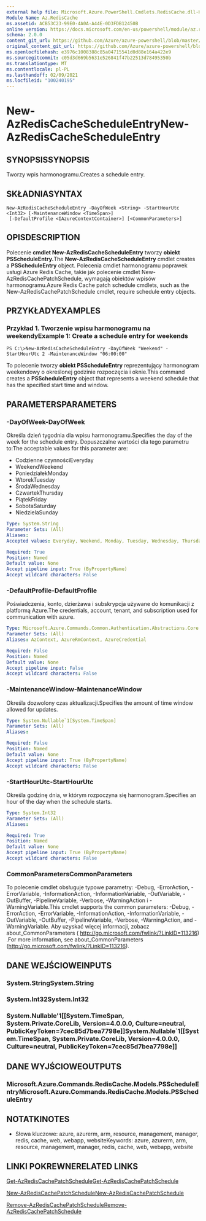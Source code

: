 ```yaml
---
external help file: Microsoft.Azure.PowerShell.Cmdlets.RedisCache.dll-Help.xml
Module Name: Az.RedisCache
ms.assetid: ACB53C23-99E0-4A0A-A44E-0D3FDB12450B
online version: https://docs.microsoft.com/en-us/powershell/module/az.rediscache/new-azrediscachescheduleentry
schema: 2.0.0
content_git_url: https://github.com/Azure/azure-powershell/blob/master/src/RedisCache/RedisCache/help/New-AzRedisCacheScheduleEntry.md
original_content_git_url: https://github.com/Azure/azure-powershell/blob/master/src/RedisCache/RedisCache/help/New-AzRedisCacheScheduleEntry.md
ms.openlocfilehash: e3976c1008388c85a04715541d0d88e164a422e9
ms.sourcegitcommit: c05d3d669b5631e526841f47b22513d78495350b
ms.translationtype: MT
ms.contentlocale: pl-PL
ms.lasthandoff: 02/09/2021
ms.locfileid: "100240195"
---
```

# <span data-ttu-id="e3949-101">New-AzRedisCacheScheduleEntry</span><span class="sxs-lookup"><span data-stu-id="e3949-101">New-AzRedisCacheScheduleEntry</span></span>

## <span data-ttu-id="e3949-102">SYNOPSIS</span><span class="sxs-lookup"><span data-stu-id="e3949-102">SYNOPSIS</span></span>
<span data-ttu-id="e3949-103">Tworzy wpis harmonogramu.</span><span class="sxs-lookup"><span data-stu-id="e3949-103">Creates a schedule entry.</span></span>

## <span data-ttu-id="e3949-104">SKŁADNIA</span><span class="sxs-lookup"><span data-stu-id="e3949-104">SYNTAX</span></span>

```
New-AzRedisCacheScheduleEntry -DayOfWeek <String> -StartHourUtc <Int32> [-MaintenanceWindow <TimeSpan>]
 [-DefaultProfile <IAzureContextContainer>] [<CommonParameters>]
```

## <span data-ttu-id="e3949-105">OPIS</span><span class="sxs-lookup"><span data-stu-id="e3949-105">DESCRIPTION</span></span>
<span data-ttu-id="e3949-106">Polecenie **cmdlet New-AzRedisCacheScheduleEntry** tworzy **obiekt PSScheduleEntry.**</span><span class="sxs-lookup"><span data-stu-id="e3949-106">The **New-AzRedisCacheScheduleEntry** cmdlet creates a **PSScheduleEntry** object.</span></span>
<span data-ttu-id="e3949-107">Polecenia cmdlet harmonogramu poprawek usługi Azure Redis Cache, takie jak polecenie cmdlet New-AzRedisCachePatchSchedule, wymagają obiektów wpisów harmonogramu.</span><span class="sxs-lookup"><span data-stu-id="e3949-107">Azure Redis Cache patch schedule cmdlets, such as the New-AzRedisCachePatchSchedule cmdlet, require schedule entry objects.</span></span>

## <span data-ttu-id="e3949-108">PRZYKŁADY</span><span class="sxs-lookup"><span data-stu-id="e3949-108">EXAMPLES</span></span>

### <span data-ttu-id="e3949-109">Przykład 1. Tworzenie wpisu harmonogramu na weekendy</span><span class="sxs-lookup"><span data-stu-id="e3949-109">Example 1: Create a schedule entry for weekends</span></span>
```
PS C:\>New-AzRedisCacheScheduleEntry -DayOfWeek "Weekend" -StartHourUtc 2 -MaintenanceWindow "06:00:00"
```

<span data-ttu-id="e3949-110">To polecenie tworzy **obiekt PSScheduleEntry** reprezentujący harmonogram weekendowy o określonej godzinie rozpoczęcia i oknie.</span><span class="sxs-lookup"><span data-stu-id="e3949-110">This command creates a **PSScheduleEntry** object that represents a weekend schedule that has the specified start time and window.</span></span>

## <span data-ttu-id="e3949-111">PARAMETERS</span><span class="sxs-lookup"><span data-stu-id="e3949-111">PARAMETERS</span></span>

### <span data-ttu-id="e3949-112">-DayOfWeek</span><span class="sxs-lookup"><span data-stu-id="e3949-112">-DayOfWeek</span></span>
<span data-ttu-id="e3949-113">Określa dzień tygodnia dla wpisu harmonogramu.</span><span class="sxs-lookup"><span data-stu-id="e3949-113">Specifies the day of the week for the schedule entry.</span></span>
<span data-ttu-id="e3949-114">Dopuszczalne wartości dla tego parametru to:</span><span class="sxs-lookup"><span data-stu-id="e3949-114">The acceptable values for this parameter are:</span></span>
- <span data-ttu-id="e3949-115">Codzienne czynności</span><span class="sxs-lookup"><span data-stu-id="e3949-115">Everyday</span></span> 
- <span data-ttu-id="e3949-116">Weekend</span><span class="sxs-lookup"><span data-stu-id="e3949-116">Weekend</span></span> 
- <span data-ttu-id="e3949-117">Poniedziałek</span><span class="sxs-lookup"><span data-stu-id="e3949-117">Monday</span></span> 
- <span data-ttu-id="e3949-118">Wtorek</span><span class="sxs-lookup"><span data-stu-id="e3949-118">Tuesday</span></span> 
- <span data-ttu-id="e3949-119">Środa</span><span class="sxs-lookup"><span data-stu-id="e3949-119">Wednesday</span></span> 
- <span data-ttu-id="e3949-120">Czwartek</span><span class="sxs-lookup"><span data-stu-id="e3949-120">Thursday</span></span> 
- <span data-ttu-id="e3949-121">Piątek</span><span class="sxs-lookup"><span data-stu-id="e3949-121">Friday</span></span> 
- <span data-ttu-id="e3949-122">Sobota</span><span class="sxs-lookup"><span data-stu-id="e3949-122">Saturday</span></span> 
- <span data-ttu-id="e3949-123">Niedziela</span><span class="sxs-lookup"><span data-stu-id="e3949-123">Sunday</span></span>

```yaml
Type: System.String
Parameter Sets: (All)
Aliases:
Accepted values: Everyday, Weekend, Monday, Tuesday, Wednesday, Thursday, Friday, Saturday, Sunday

Required: True
Position: Named
Default value: None
Accept pipeline input: True (ByPropertyName)
Accept wildcard characters: False
```

### <span data-ttu-id="e3949-124">-DefaultProfile</span><span class="sxs-lookup"><span data-stu-id="e3949-124">-DefaultProfile</span></span>
<span data-ttu-id="e3949-125">Poświadczenia, konto, dzierżawa i subskrypcja używane do komunikacji z platformą Azure.</span><span class="sxs-lookup"><span data-stu-id="e3949-125">The credentials, account, tenant, and subscription used for communication with azure.</span></span>

```yaml
Type: Microsoft.Azure.Commands.Common.Authentication.Abstractions.Core.IAzureContextContainer
Parameter Sets: (All)
Aliases: AzContext, AzureRmContext, AzureCredential

Required: False
Position: Named
Default value: None
Accept pipeline input: False
Accept wildcard characters: False
```

### <span data-ttu-id="e3949-126">-MaintenanceWindow</span><span class="sxs-lookup"><span data-stu-id="e3949-126">-MaintenanceWindow</span></span>
<span data-ttu-id="e3949-127">Określa dozwolony czas aktualizacji.</span><span class="sxs-lookup"><span data-stu-id="e3949-127">Specifies the amount of time window allowed for updates.</span></span>

```yaml
Type: System.Nullable`1[System.TimeSpan]
Parameter Sets: (All)
Aliases:

Required: False
Position: Named
Default value: None
Accept pipeline input: True (ByPropertyName)
Accept wildcard characters: False
```

### <span data-ttu-id="e3949-128">-StartHourUtc</span><span class="sxs-lookup"><span data-stu-id="e3949-128">-StartHourUtc</span></span>
<span data-ttu-id="e3949-129">Określa godzinę dnia, w którym rozpoczyna się harmonogram.</span><span class="sxs-lookup"><span data-stu-id="e3949-129">Specifies an hour of the day when the schedule starts.</span></span>

```yaml
Type: System.Int32
Parameter Sets: (All)
Aliases:

Required: True
Position: Named
Default value: None
Accept pipeline input: True (ByPropertyName)
Accept wildcard characters: False
```

### <span data-ttu-id="e3949-130">CommonParameters</span><span class="sxs-lookup"><span data-stu-id="e3949-130">CommonParameters</span></span>
<span data-ttu-id="e3949-131">To polecenie cmdlet obsługuje typowe parametry: -Debug, -ErrorAction, -ErrorVariable, -InformationAction, -InformationVariable, -OutVariable, -OutBuffer, -PipelineVariable, -Verbose, -WarningAction i -WarningVariable.</span><span class="sxs-lookup"><span data-stu-id="e3949-131">This cmdlet supports the common parameters: -Debug, -ErrorAction, -ErrorVariable, -InformationAction, -InformationVariable, -OutVariable, -OutBuffer, -PipelineVariable, -Verbose, -WarningAction, and -WarningVariable.</span></span> <span data-ttu-id="e3949-132">Aby uzyskać więcej informacji, zobacz about_CommonParameters ( http://go.microsoft.com/fwlink/?LinkID=113216) .</span><span class="sxs-lookup"><span data-stu-id="e3949-132">For more information, see about_CommonParameters (http://go.microsoft.com/fwlink/?LinkID=113216).</span></span>

## <span data-ttu-id="e3949-133">DANE WEJŚCIOWE</span><span class="sxs-lookup"><span data-stu-id="e3949-133">INPUTS</span></span>

### <span data-ttu-id="e3949-134">System.String</span><span class="sxs-lookup"><span data-stu-id="e3949-134">System.String</span></span>

### <span data-ttu-id="e3949-135">System.Int32</span><span class="sxs-lookup"><span data-stu-id="e3949-135">System.Int32</span></span>

### <span data-ttu-id="e3949-136">System.Nullable'1[[System.TimeSpan, System.Private.CoreLib, Version=4.0.0.0, Culture=neutral, PublicKeyToken=7cec85d7bea7798e]]</span><span class="sxs-lookup"><span data-stu-id="e3949-136">System.Nullable\`1[[System.TimeSpan, System.Private.CoreLib, Version=4.0.0.0, Culture=neutral, PublicKeyToken=7cec85d7bea7798e]]</span></span>

## <span data-ttu-id="e3949-137">DANE WYJŚCIOWE</span><span class="sxs-lookup"><span data-stu-id="e3949-137">OUTPUTS</span></span>

### <span data-ttu-id="e3949-138">Microsoft.Azure.Commands.RedisCache.Models.PSScheduleEntry</span><span class="sxs-lookup"><span data-stu-id="e3949-138">Microsoft.Azure.Commands.RedisCache.Models.PSScheduleEntry</span></span>

## <span data-ttu-id="e3949-139">NOTATKI</span><span class="sxs-lookup"><span data-stu-id="e3949-139">NOTES</span></span>
* <span data-ttu-id="e3949-140">Słowa kluczowe: azure, azurerm, arm, resource, management, manager, redis, cache, web, webapp, website</span><span class="sxs-lookup"><span data-stu-id="e3949-140">Keywords: azure, azurerm, arm, resource, management, manager, redis, cache, web, webapp, website</span></span>

## <span data-ttu-id="e3949-141">LINKI POKREWNE</span><span class="sxs-lookup"><span data-stu-id="e3949-141">RELATED LINKS</span></span>

[<span data-ttu-id="e3949-142">Get-AzRedisCachePatchSchedule</span><span class="sxs-lookup"><span data-stu-id="e3949-142">Get-AzRedisCachePatchSchedule</span></span>](./Get-AzRedisCachePatchSchedule.md)

[<span data-ttu-id="e3949-143">New-AzRedisCachePatchSchedule</span><span class="sxs-lookup"><span data-stu-id="e3949-143">New-AzRedisCachePatchSchedule</span></span>](./New-AzRedisCachePatchSchedule.md)

[<span data-ttu-id="e3949-144">Remove-AzRedisCachePatchSchedule</span><span class="sxs-lookup"><span data-stu-id="e3949-144">Remove-AzRedisCachePatchSchedule</span></span>](./Remove-AzRedisCachePatchSchedule.md)


